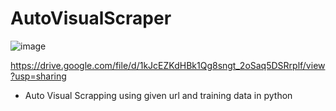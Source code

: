 # AutoVisualScraper

![image](https://drive.google.com/uc?export=view&id=1kJcEZKdHBk1Qg8sngt_2oSaq5DSRrplf)

https://drive.google.com/file/d/1kJcEZKdHBk1Qg8sngt_2oSaq5DSRrplf/view?usp=sharing

- Auto Visual Scrapping using given url and training data in python


